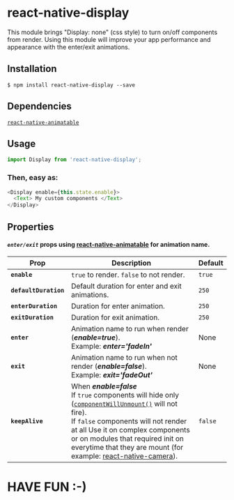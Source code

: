 # react-native-display
This module brings "Display: none" (css style) to turn on/off components from render. Using this module will improve your app performance and appearance with the enter/exit animations.

## Installation

`$ npm install react-native-display --save`

## Dependencies
[`react-native-animatable`](https://github.com/oblador/react-native-animatable)

## Usage
```js
import Display from 'react-native-display';
```
### Then, easy as:
```js
<Display enable={this.state.enable}>
  <Text> My custom components </Text>
</Display>
```

## Properties
#### ***`enter/exit`***  props using [react-native-animatable](https://github.com/oblador/react-native-animatable) for animation name.
| Prop | Description | Default |
|---|---|---|
|**`enable`**|`true` to render. `false` to not render. |`true`|
|**`defaultDuration`**|Default duration for enter and exit animations. |`250`|
|**`enterDuration`**|Duration for enter animation. |`250`|
|**`exitDuration`**|Duration for exit animation. |`250`|
|**`enter`**|Animation name to run when render (***enable=true***).<br/>Example: ***enter='fadeIn'*** |None|
|**`exit`**|Animation name to run when not render (***enable=false***).<br/>Example: ***exit='fadeOut'*** |None|
|**`keepAlive`**|When ***enable=false*** <br /> If `true` components will hide only ([`componentWillUnmount()`](https://facebook.github.io/react/docs/react-component.html#componentwillunmount) will not fire). <br />If `false` components will not render at all Use it on complex components or on modules that required init on everytime that they are mount (for example: [react-native-camera](https://github.com/lwansbrough/react-native-camera)).  |`false`|

# HAVE FUN :-)
